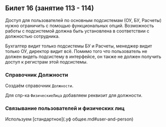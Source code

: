 ## Билет 16 (занятие 113 - 114)

Доступ для пользователей по основным подсистемам (ОУ, БУ, Расчеты) нужно ограничить с помощью функциональных опций. Возможность работы с подсистемой должна быть установлена в соответствии с должностью сотрудника.

Бухгалтер видит только подсистемы БУ и Расчеты, менеджер видит только ОУ, директор видит всё. Помимо того что пользователь не должен видеть подсистему в интерфейсе, он также не должен получить доступ к регистрам этой подсистемы.


### Справочник **Должности**

Создаём справочник `Должности`. 

Для спр-ка `ФизическиеЛица` добавляем реквизит для должности.


### Связывание пользователей и физических лиц
Используем [стандартное](.уф общее.md#user-and-person)
